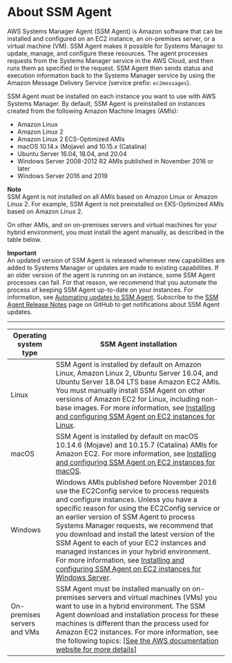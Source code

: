 # About SSM Agent<a name="prereqs-ssm-agent"></a>

AWS Systems Manager Agent \(SSM Agent\) is Amazon software that can be installed and configured on an EC2 instance, an on\-premises server, or a virtual machine \(VM\)\. SSM Agent makes it possible for Systems Manager to update, manage, and configure these resources\. The agent processes requests from the Systems Manager service in the AWS Cloud, and then runs them as specified in the request\. SSM Agent then sends status and execution information back to the Systems Manager service by using the Amazon Message Delivery Service \(service prefix: `ec2messages`\)\.

SSM Agent must be installed on each instance you want to use with AWS Systems Manager\. By default, SSM Agent is preinstalled on instances created from the following Amazon Machine Images \(AMIs\):
+ Amazon Linux
+ Amazon Linux 2
+ Amazon Linux 2 ECS\-Optimized AMIs
+ macOS 10\.14\.x \(Mojave\) and 10\.15\.x \(Catalina\)
+ Ubuntu Server 16\.04, 18\.04, and 20\.04  
+ Windows Server 2008\-2012 R2 AMIs published in November 2016 or later
+ Windows Server 2016 and 2019

**Note**  
SSM Agent is not installed on all AMIs based on Amazon Linux or Amazon Linux 2\. For example, SSM Agent is not preinstalled on EKS\-Optimized AMIs based on Amazon Linux 2\.

On other AMIs, and on on\-premises servers and virtual machines for your hybrid environment, you must install the agent manually, as described in the table below\.

**Important**  
An updated version of SSM Agent is released whenever new capabilities are added to Systems Manager or updates are made to existing capabilities\. If an older version of the agent is running on an instance, some SSM Agent processes can fail\. For that reason, we recommend that you automate the process of keeping SSM Agent up\-to\-date on your instances\. For information, see [Automating updates to SSM Agent](ssm-agent-automatic-updates.md)\. Subscribe to the [SSM Agent Release Notes](https://github.com/aws/amazon-ssm-agent/blob/mainline/RELEASENOTES.md) page on GitHub to get notifications about SSM Agent updates\.


****  

| Operating system type | SSM Agent installation | 
| --- | --- | 
| Linux | SSM Agent is installed by default on Amazon Linux, Amazon Linux 2, Ubuntu Server 16\.04, and Ubuntu Server 18\.04 LTS base Amazon EC2 AMIs\. You must manually install SSM Agent on other versions of Amazon EC2 for Linux, including non\-base images\. For more information, see [Installing and configuring SSM Agent on EC2 instances for Linux](sysman-install-ssm-agent.md)\. | 
| macOS |  SSM Agent is installed by default on macOS 10\.14\.6 \(Mojave\) and 10\.15\.7 \(Catalina\) AMIs for Amazon EC2\. For more information, see [Installing and configuring SSM Agent on EC2 instances for macOS](install-ssm-agent-macos.md)\.  | 
| Windows |  Windows AMIs published before November 2016 use the EC2Config service to process requests and configure instances\. Unless you have a specific reason for using the EC2Config service or an earlier version of SSM Agent to process Systems Manager requests, we recommend that you download and install the latest version of the SSM Agent to each of your EC2 instances and managed instances in your hybrid environment\. For more information, see [Installing and configuring SSM Agent on EC2 instances for Windows Server](sysman-install-ssm-win.md)\.  | 
| On\-premises servers and VMs |  SSM Agent must be installed manually on on\-premises servers and virtual machines \(VMs\) you want to use in a hybrid environment\. The SSM Agent download and installation process for these machines is different than the process used for Amazon EC2 instances\. For more information, see the following topics: [\[See the AWS documentation website for more details\]](http://docs.aws.amazon.com/systems-manager/latest/userguide/prereqs-ssm-agent.html)  | 